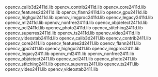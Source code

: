 opencv_calib3d2411d.lib
opencv_contrib2411d.lib
opencv_core2411d.lib
opencv_features2d2411d.lib
opencv_flann2411d.lib
opencv_gpu2411d.lib
opencv_highgui2411d.lib
opencv_imgproc2411d.lib
opencv_legacy2411d.lib
opencv_ml2411d.lib
opencv_nonfree2411d.lib
opencv_objdetect2411d.lib
opencv_ocl2411d.lib
opencv_photo2411d.lib
opencv_stitching2411d.lib
opencv_superres2411d.lib
opencv_ts2411d.lib
opencv_video2411d.lib
opencv_videostab2411d.lib
opencv_calib3d2411.lib
opencv_contrib2411.lib
opencv_core2411.lib
opencv_features2d2411.lib
opencv_flann2411.lib
opencv_gpu2411.lib
opencv_highgui2411.lib
opencv_imgproc2411.lib
opencv_legacy2411.lib
opencv_ml2411.lib
opencv_nonfree2411.lib
opencv_objdetect2411.lib
opencv_ocl2411.lib
opencv_photo2411.lib
opencv_stitching2411.lib
opencv_superres2411.lib
opencv_ts2411.lib
opencv_video2411.lib
opencv_videostab2411.lib
